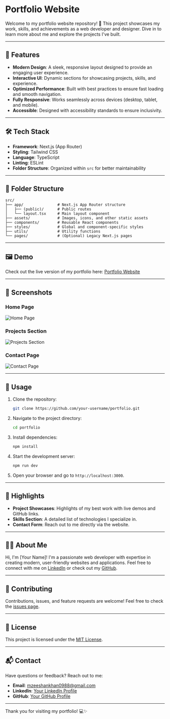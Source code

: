 # Portfolio Website

Welcome to my portfolio website repository! 🎉 This project showcases my work, skills, and achievements as a web developer and designer. Dive in to learn more about me and explore the projects I've built.

---

## 🚀 Features

- **Modern Design**: A sleek, responsive layout designed to provide an engaging user experience.
- **Interactive UI**: Dynamic sections for showcasing projects, skills, and experience.
- **Optimized Performance**: Built with best practices to ensure fast loading and smooth navigation.
- **Fully Responsive**: Works seamlessly across devices (desktop, tablet, and mobile).
- **Accessible**: Designed with accessibility standards to ensure inclusivity.

---

## 🛠️ Tech Stack

- **Framework**: Next.js (App Router)
- **Styling**: Tailwind CSS
- **Language**: TypeScript
- **Linting**: ESLint
- **Folder Structure**: Organized within `src` for better maintainability

---

## 📂 Folder Structure

```plaintext
src/
├── app/               # Next.js App Router structure
│   ├── (public)/      # Public routes
│   └── layout.tsx     # Main layout component
├── assets/            # Images, icons, and other static assets
├── components/        # Reusable React components
├── styles/            # Global and component-specific styles
├── utils/             # Utility functions
└── pages/             # (Optional) Legacy Next.js pages
```

---

## 🖼️ Demo

Check out the live version of my portfolio here: [Portfolio Website](https://your-portfolio-link.com)

---

## 📸 Screenshots

### Home Page
![Home Page](https://via.placeholder.com/800x400)

### Projects Section
![Projects Section](https://via.placeholder.com/800x400)

### Contact Page
![Contact Page](https://via.placeholder.com/800x400)

---

## 📝 Usage

1. Clone the repository:

   ```bash
   git clone https://github.com/your-username/portfolio.git
   ```

2. Navigate to the project directory:

   ```bash
   cd portfolio
   ```

3. Install dependencies:

   ```bash
   npm install
   ```

4. Start the development server:

   ```bash
   npm run dev
   ```

5. Open your browser and go to `http://localhost:3000`.

---

## 🌟 Highlights

- **Project Showcases**: Highlights of my best work with live demos and GitHub links.
- **Skills Section**: A detailed list of technologies I specialize in.
- **Contact Form**: Reach out to me directly via the website.

---

## 🧑‍💻 About Me

Hi, I'm [Your Name]! I'm a passionate web developer with expertise in creating modern, user-friendly websites and applications. Feel free to connect with me on [LinkedIn](https://linkedin.com/in/your-profile) or check out my [GitHub](https://github.com/your-username).

---

## 🤝 Contributing

Contributions, issues, and feature requests are welcome! Feel free to check the [issues page](https://github.com/your-username/portfolio/issues).

---

## 📜 License

This project is licensed under the [MIT License](LICENSE).

---

## 📬 Contact

Have questions or feedback? Reach out to me:

- **Email**: mzeeshankhan0988@gmail.com
- **LinkedIn**: [Your LinkedIn Profile](https://www.linkedin.com/in/muhammad-zeeshan-khan-96478528b/)
- **GitHub**: [Your GitHub Profile](https://github.com/ZeeshanZk09)

---

Thank you for visiting my portfolio! 💻✨
